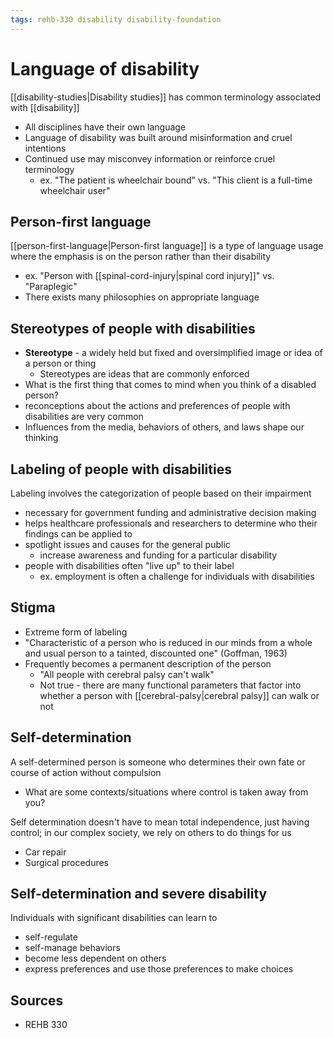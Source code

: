 ```yaml
---
tags: rehb-330 disability disability-foundation
---
```


# Language of disability

[[disability-studies|Disability studies]] has common terminology associated with [[disability]]

- All disciplines have their own language
- Language of disability was built around misinformation and cruel intentions
- Continued use may misconvey information or reinforce cruel terminology
  - ex. "The patient is wheelchair bound" vs. "This client is a full-time wheelchair user"

## Person-first language

[[person-first-language|Person-first language]] is a type of language usage where the emphasis is on the person rather than their disability

- ex. "Person with [[spinal-cord-injury|spinal cord injury]]" vs. "Paraplegic"
- There exists many philosophies on appropriate language

## Stereotypes of people with disabilities

- **Stereotype** - a widely held but fixed and oversimplified image or idea of a person or thing
  - Stereotypes are ideas that are commonly enforced
- What is the first thing that comes to mind when you think of a disabled person?
- reconceptions about the actions and preferences of people with disabilities are very common
- Influences from the media, behaviors of others, and laws shape our thinking

## Labeling of people with disabilities

Labeling involves the categorization of people based on their impairment

- necessary for government funding and administrative decision making
- helps healthcare professionals and researchers to determine who their findings can be applied to
- spotlight issues and causes for the general public
  - increase awareness and funding for a particular disability
- people with disabilities often "live up" to their label
  - ex. employment is often a challenge for individuals with disabilities

## Stigma

- Extreme form of labeling
- "Characteristic of a person who is reduced in our minds from a whole and usual person to a tainted, discounted one" (Goffman, 1963)
- Frequently becomes a permanent description of the person
  - "All people with cerebral palsy can't walk"
  - Not true - there are many functional parameters that factor into whether a person with [[cerebral-palsy|cerebral palsy]] can walk or not

## Self-determination

A self-determined person is someone who determines their own fate or course of action without compulsion

- What are some contexts/situations where control is taken away from you?

Self determination doesn't have to mean total independence, just having control; in our complex society, we rely on others to do things for us

- Car repair
- Surgical procedures

## Self-determination and severe disability

Individuals with significant disabilities can learn to

- self-regulate
- self-manage behaviors
- become less dependent on others
- express preferences and use those preferences to make choices

## Sources

- REHB 330
